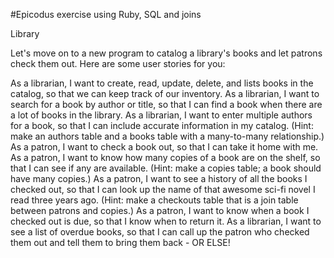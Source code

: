 #Epicodus exercise using Ruby, SQL and joins

Library

Let's move on to a new program to catalog a library's books and let patrons check them out. Here are some user stories for you:

As a librarian, I want to create, read, update, delete, and lists books in the catalog, so that we can keep track of our inventory.
As a librarian, I want to search for a book by author or title, so that I can find a book when there are a lot of books in the library.
As a librarian, I want to enter multiple authors for a book, so that I can include accurate information in my catalog. (Hint: make an authors table and a books table with a many-to-many relationship.)
As a patron, I want to check a book out, so that I can take it home with me.
As a patron, I want to know how many copies of a book are on the shelf, so that I can see if any are available. (Hint: make a copies table; a book should have many copies.)
As a patron, I want to see a history of all the books I checked out, so that I can look up the name of that awesome sci-fi novel I read three years ago. (Hint: make a checkouts table that is a join table between patrons and copies.)
As a patron, I want to know when a book I checked out is due, so that I know when to return it.
As a librarian, I want to see a list of overdue books, so that I can call up the patron who checked them out and tell them to bring them back - OR ELSE!
